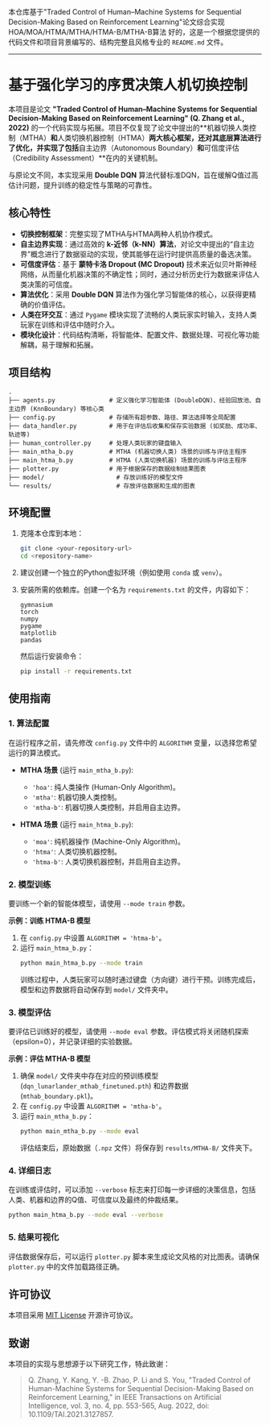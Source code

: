 本仓库基于"Traded Control of Human–Machine Systems for  Sequential Decision-Making Based on  Reinforcement Learning"论文综合实现HOA/MOA/HTMA/MTHA/HTMA-B/MTHA-B算法
好的，这是一个根据您提供的代码文件和项目背景编写的、结构完整且风格专业的 `README.md` 文件。

-----

# 基于强化学习的序贯决策人机切换控制

本项目是论文 **"Traded Control of Human–Machine Systems for Sequential Decision-Making Based on Reinforcement Learning" (Q. Zhang et al., 2022)** 的一个代码实现与拓展。项目不仅复现了论文中提出的\*\*机器切换人类控制（MTHA）**和**人类切换机器控制（HTMA）**两大核心框架，还对其底层算法进行了优化，并实现了包括**自主边界（Autonomous Boundary）**和**可信度评估（Credibility Assessment）\*\*在内的关键机制。

与原论文不同，本实现采用 **Double DQN** 算法代替标准DQN，旨在缓解Q值过高估计问题，提升训练的稳定性与策略的可靠性。

## 核心特性

  * **切换控制框架**：完整实现了MTHA与HTMA两种人机协作模式。
  * **自主边界实现**：通过高效的 **k-近邻（k-NN）算法**，对论文中提出的“自主边界”概念进行了数据驱动的实现，使其能够在运行时提供高质量的备选决策。
  * **可信度评估**：基于 **蒙特卡洛 Dropout (MC Dropout)** 技术来近似贝叶斯神经网络，从而量化机器决策的不确定性；同时，通过分析历史行为数据来评估人类决策的可信度。
  * **算法优化**：采用 **Double DQN** 算法作为强化学习智能体的核心，以获得更精确的价值评估。
  * **人类在环交互**：通过 `Pygame` 模块实现了流畅的人类玩家实时输入，支持人类玩家在训练和评估中随时介入。
  * **模块化设计**：代码结构清晰，将智能体、配置文件、数据处理、可视化等功能解耦，易于理解和拓展。

## 项目结构

```
.
├── agents.py               # 定义强化学习智能体 (DoubleDQN)、经验回放池、自主边界 (KnnBoundary) 等核心类
├── config.py               # 存储所有超参数、路径、算法选择等全局配置
├── data_handler.py         # 用于在评估后收集和保存实验数据 (如奖励、成功率、轨迹等)
├── human_controller.py     # 处理人类玩家的键盘输入
├── main_mtha_b.py          # MTHA (机器切换人类) 场景的训练与评估主程序
├── main_htma_b.py          # HTMA (人类切换机器) 场景的训练与评估主程序
├── plotter.py              # 用于根据保存的数据绘制结果图表
├── model/                    # 存放训练好的模型文件
└── results/                  # 存放评估数据和生成的图表
```

## 环境配置

1.  克隆本仓库到本地：

    ```bash
    git clone <your-repository-url>
    cd <repository-name>
    ```

2.  建议创建一个独立的Python虚拟环境（例如使用 `conda` 或 `venv`）。

3.  安装所需的依赖库。创建一个名为 `requirements.txt` 的文件，内容如下：

    ```
    gymnasium
    torch
    numpy
    pygame
    matplotlib
    pandas
    ```

    然后运行安装命令：

    ```bash
    pip install -r requirements.txt
    ```

## 使用指南

### 1\. 算法配置

在运行程序之前，请先修改 `config.py` 文件中的 `ALGORITHM` 变量，以选择您希望运行的算法模式。

  * **MTHA 场景** (运行 `main_mtha_b.py`):

      * `'hoa'`: 纯人类操作 (Human-Only Algorithm)。
      * `'mtha'`: 机器切换人类控制。
      * `'mtha-b'`: 机器切换人类控制，并启用自主边界。

  * **HTMA 场景** (运行 `main_htma_b.py`):

      * `'moa'`: 纯机器操作 (Machine-Only Algorithm)。
      * `'htma'`: 人类切换机器控制。
      * `'htma-b'`: 人类切换机器控制，并启用自主边界。

### 2\. 模型训练

要训练一个新的智能体模型，请使用 `--mode train` 参数。

**示例：训练 HTMA-B 模型**

1.  在 `config.py` 中设置 `ALGORITHM = 'htma-b'`。
2.  运行 `main_htma_b.py`：
    ```bash
    python main_htma_b.py --mode train
    ```
    训练过程中，人类玩家可以随时通过键盘（方向键）进行干预。训练完成后，模型和边界数据将自动保存到 `model/` 文件夹中。

### 3\. 模型评估

要评估已训练好的模型，请使用 `--mode eval` 参数。评估模式将关闭随机探索（epsilon=0），并记录详细的实验数据。

**示例：评估 MTHA-B 模型**

1.  确保 `model/` 文件夹中存在对应的预训练模型 (`dqn_lunarlander_mthab_finetuned.pth`) 和边界数据 (`mthab_boundary.pkl`)。
2.  在 `config.py` 中设置 `ALGORITHM = 'mtha-b'`。
3.  运行 `main_mtha_b.py`：
    ```bash
    python main_mtha_b.py --mode eval
    ```
    评估结束后，原始数据（`.npz` 文件）将保存到 `results/MTHA-B/` 文件夹下。

### 4\. 详细日志

在训练或评估时，可以添加 `--verbose` 标志来打印每一步详细的决策信息，包括人类、机器和边界的Q值、可信度以及最终的仲裁结果。

```bash
python main_htma_b.py --mode eval --verbose
```

### 5\. 结果可视化

评估数据保存后，可以运行 `plotter.py` 脚本来生成论文风格的对比图表。请确保 `plotter.py` 中的文件加载路径正确。

## 许可协议

本项目采用 [MIT License](https://www.google.com/search?q=LICENSE) 开源许可协议。

## 致谢

本项目的实现与思想源于以下研究工作，特此致谢：

> Q. Zhang, Y. Kang, Y. -B. Zhao, P. Li and S. You, "Traded Control of Human-Machine Systems for Sequential Decision-Making Based on Reinforcement Learning," in IEEE Transactions on Artificial Intelligence, vol. 3, no. 4, pp. 553-565, Aug. 2022, doi: 10.1109/TAI.2021.3127857.
